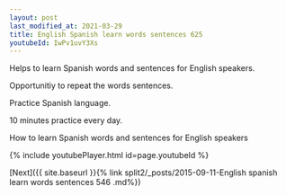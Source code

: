 ```yaml
---
layout: post
last_modified_at: 2021-03-29
title: English Spanish learn words sentences 625 
youtubeId: IwPv1uvY3Xs
---
```

 
 
Helps to learn Spanish words and sentences for English speakers.

Opportunitiy to repeat the words sentences. 

Practice Spanish language. 
 
10 minutes practice every day. 
 
How to learn Spanish words and sentences for English speakers 
 
{% include youtubePlayer.html id=page.youtubeId %}
 
 
[Next]({{ site.baseurl }}{% link  split2/_posts/2015-09-11-English spanish learn words sentences 546 .md%})
 
